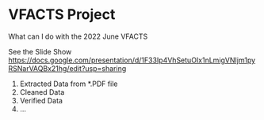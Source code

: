 # VFACTS Project

What can I do with the 2022 June VFACTS 

See the Slide Show https://docs.google.com/presentation/d/1F33Ip4VhSetuOIx1nLmigVNIjm1pyRSNarVAQBx21hg/edit?usp=sharing

1. Extracted Data from *.PDF file
2. Cleaned Data
3. Verified Data
4. ...
